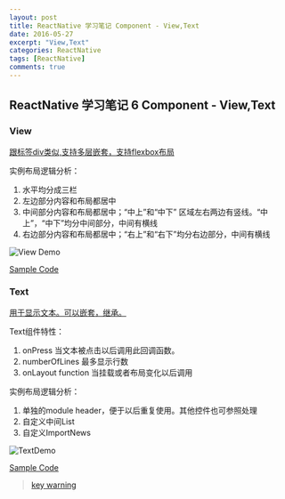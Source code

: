 ```yaml
---
layout: post
title: ReactNative 学习笔记 Component - View,Text
date: 2016-05-27
excerpt: "View,Text"
categories: ReactNative
tags: [ReactNative]
comments: true
---
```


## ReactNative 学习笔记 6 Component - View,Text

### View

[跟标签div类似,支持多层嵌套，支持flexbox布局](http://reactnative.cn/docs/0.26/view.html#content)

实例布局逻辑分析：

1. 水平均分成三栏
2. 左边部分内容和布局都居中
3. 中间部分内容和布局都居中；“中上”和“中下” 区域左右两边有竖线。“中上”，“中下”均分中间部分，中间有横线
4. 右边部分内容和布局都居中；“右上”和“右下”均分右边部分，中间有横线


![View Demo](http://i.imgur.com/e6IN6Lh.png)

[Sample Code](https://github.com/vivianking6855/ReactNativeProject/blob/rncomponent/TwoReactNative/app/ViewLesson.js)


### Text
[用于显示文本。可以嵌套，继承。](http://reactnative.cn/docs/0.26/text.html#content)

Text组件特性：

1. onPress 当文本被点击以后调用此回调函数。
2. numberOfLines 最多显示行数
3. onLayout function 当挂载或者布局变化以后调用

实例布局逻辑分析：
1. 单独的module header，便于以后重复使用。其他控件也可参照处理
2. 自定义中间List
3. 自定义ImportNews 

![TextDemo](http://i.imgur.com/oOUUx5i.png)


[Sample Code](https://github.com/vivianking6855/ReactNativeProject/blob/rncomponent/TwoReactNative/app/TextLesson.js)

> [key warning ](http://facebook.github.io/react/docs/multiple-components.html#dynamic-children)